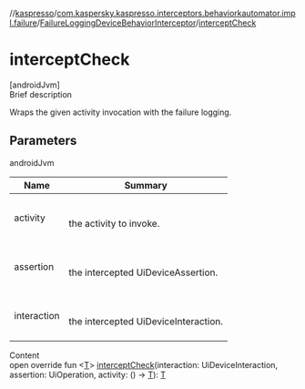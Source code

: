 //[kaspresso](../../index.md)/[com.kaspersky.kaspresso.interceptors.behaviorkautomator.impl.failure](../index.md)/[FailureLoggingDeviceBehaviorInterceptor](index.md)/[interceptCheck](intercept-check.md)



# interceptCheck  
[androidJvm]  
Brief description  


Wraps the given activity invocation with the failure logging.



## Parameters  
  
androidJvm  
  
|  Name|  Summary| 
|---|---|
| activity| <br><br>the activity to invoke.<br><br>
| assertion| <br><br>the intercepted UiDeviceAssertion.<br><br>
| interaction| <br><br>the intercepted UiDeviceInteraction.<br><br>
  
  
Content  
open override fun <[T](intercept-check.md)> [interceptCheck](intercept-check.md)(interaction: UiDeviceInteraction, assertion: UiOperation<UiDevice>, activity: () -> [T](intercept-check.md)): [T](intercept-check.md)  



